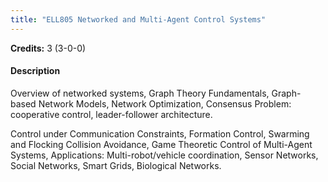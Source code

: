 ```yaml
---
title: "ELL805 Networked and Multi-Agent Control Systems"
---
```

**Credits:** 3 (3-0-0)

#### Description
Overview of networked systems, Graph Theory Fundamentals, Graph- based Network Models, Network Optimization, Consensus Problem: cooperative control, leader-follower architecture.

Control under Communication Constraints, Formation Control, Swarming and Flocking Collision Avoidance, Game Theoretic Control of Multi-Agent Systems, Applications: Multi-robot/vehicle coordination, Sensor Networks, Social Networks, Smart Grids, Biological Networks.